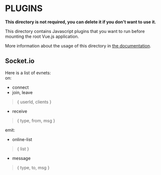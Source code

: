 # PLUGINS

**This directory is not required, you can delete it if you don't want to use it.**

This directory contains Javascript plugins that you want to run before mounting the root Vue.js application.

More information about the usage of this directory in [the documentation](https://nuxtjs.org/guide/plugins).

## Socket.io
Here is a list of evnets:  
on:  
- connect
- join, leave
> { userId, clients }
- receive
> { type, from, msg }

emit:  
- online-list
> { list }
- message
> { type, to, msg }